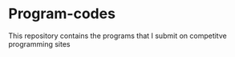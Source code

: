 # Program-codes
This repository contains the programs that I submit on competitve programming sites
